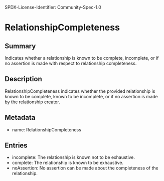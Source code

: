 SPDX-License-Identifier: Community-Spec-1.0

# RelationshipCompleteness

## Summary

Indicates whether a relationship is known to be complete, incomplete, or if no assertion is made with respect to relationship completeness.

## Description
RelationshipCompleteness indicates whether the provided relationship is known to be complete, known to be incomplete, or if no assertion is made by the relationship creator.

## Metadata

- name: RelationshipCompleteness

## Entries

- incomplete: The relationship is known not to be exhaustive.
- complete: The relationship is known to be exhaustive.
- noAssertion: No assertion can be made about the completeness of the relationship.